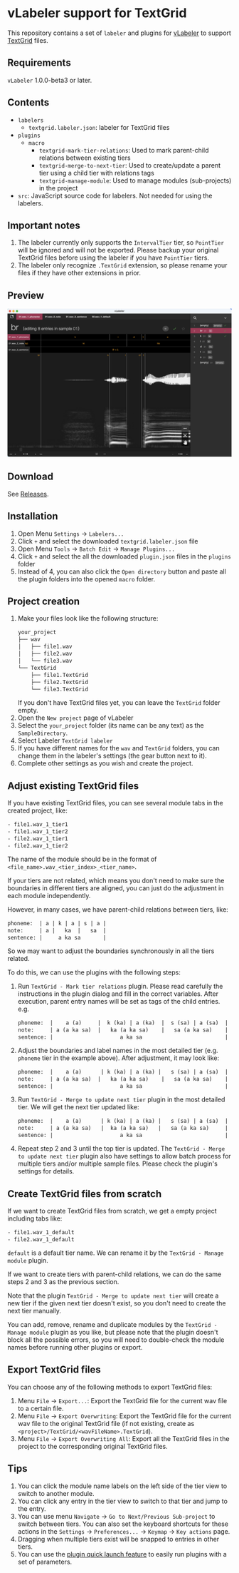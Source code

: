 # vLabeler support for TextGrid

This repository contains a set of `labeler` and plugins for [vLabeler](https://github.com/sdercolin/vlabeler) to
support [TextGrid](https://www.fon.hum.uva.nl/praat/manual/TextGrid.html) files.

## Requirements
`vLabeler` 1.0.0-beta3 or later.

## Contents

- `labelers`
    - `textgrid.labeler.json`: labeler for TextGrid files
- `plugins`
    - `macro`
        - `textgrid-mark-tier-relations`: Used to mark parent-child relations between existing tiers
        - `textgrid-merge-to-next-tier`: Used to create/update a parent tier using a child tier with relations tags
        - `textgrid-manage-module`: Used to manage modules (sub-projects) in the project
- `src`: JavaScript source code for labelers. Not needed for using the labelers.

## Important notes

1. The labeler currently only supports the `IntervalTier` tier, so `PointTier` will be ignored and will not be exported.
   Please backup your original TextGrid files before using the labeler if you have `PointTier` tiers.
2. The labeler only recognize `.TextGrid` extension, so please rename your files if they have other extensions in prior.

## Preview

![](readme/textgrid-preview.png)

## Download

See [Releases](https://github.com/sdercolin/vlabeler-textgrid/releases).

## Installation

1. Open Menu `Settings` -> `Labelers...`
2. Click `+` and select the downloaded `textgrid.labeler.json` file
3. Open Menu `Tools` -> `Batch Edit` -> `Manage Plugins...`
4. Click `+` and select the all the downloaded `plugin.json` files in the `plugins` folder
5. Instead of 4, you can also click the `Open directory` button and paste all the plugin folders into the opened `macro`
   folder.

## Project creation

1. Make your files look like the following structure:
    ```
    your_project
    ├── wav
    │   ├── file1.wav
    │   ├── file2.wav
    │   └── file3.wav
    └── TextGrid
        ├── file1.TextGrid
        ├── file2.TextGrid
        └── file3.TextGrid
    ```
   If you don't have TextGrid files yet, you can leave the `TextGrid` folder empty.
2. Open the `New project` page of vLabeler
3. Select the `your_project` folder (its name can be any text) as the `SampleDirectory`.
4. Select Labeler `TextGrid labeler`
5. If you have different names for the `wav` and `TextGrid` folders, you can change them in the labeler's settings (the
   gear button next to it).
6. Complete other settings as you wish and create the project.

## Adjust existing TextGrid files

If you have existing TextGrid files, you can see several module tabs in the created project, like:

```
- file1.wav_1_tier1
- file1.wav_1_tier2
- file2.wav_1_tier1
- file2.wav_1_tier2
```

The name of the module should be in the format of `<file_name>.wav_<tier_index>_<tier_name>`.

If your tiers are not related, which means you don't need to make sure the boundaries in different tiers are aligned,
you can just do the adjustment in each module independently.

However, in many cases, we have parent-child relations between tiers, like:

```
phoneme:  | a | k | a | s | a |
note:     | a |   ka  |   sa  |
sentence: |     a ka sa       |
```

So we may want to adjust the boundaries synchronously in all the tiers related.

To do this, we can use the plugins with the following steps:

1. Run `TextGrid - Mark tier relations` plugin. Please read carefully the instructions in the plugin dialog and fill in
   the correct variables. After execution, parent entry names will be set as tags of the child entries. e.g.
    ```
    phoneme:  |    a (a)     |  k (ka) | a (ka)  |  s (sa) | a (sa)  |
    note:     | a (a ka sa)  |   ka (a ka sa)    |   sa (a ka sa)    |
    sentence: |                     a ka sa                          |
    ```
2. Adjust the boundaries and label names in the most detailed tier (e.g. `phoneme` tier in the example above). After
   adjustment, it may look like:
    ```
    phoneme:  |    a (a)      | k (ka) | a (ka) |   s (sa) | a (sa)  |
    note:     | a (a ka sa)  |   ka (a ka sa)    |   sa (a ka sa)    |
    sentence: |                     a ka sa                          |
    ```
3. Run `TextGrid - Merge to update next tier` plugin in the most detailed tier. We will get the next tier updated like:
    ```
    phoneme:  |    a (a)      | k (ka) | a (ka) |   s (sa) | a (sa)  |
    note:     | a (a ka sa)   |  ka (a ka sa)   |   sa (a ka sa)     |
    sentence: |                     a ka sa                          |
    ```
4. Repeat step 2 and 3 until the top tier is updated. The `TextGrid - Merge to update next tier` plugin also have settings to allow batch process for multiple tiers and/or multiple sample files. Please check the plugin's settings for details.

## Create TextGrid files from scratch

If we want to create TextGrid files from scratch, we get a empty project including tabs like:

```
- file1.wav_1_default
- file2.wav_1_default
```

`default` is a default tier name. We can rename it by the `TextGrid - Manage module` plugin.

If we want to create tiers with parent-child relations, we can do the same steps 2 and 3 as the previous section.

Note that the plugin `TextGrid - Merge to update next tier` will create a new tier if the given next tier doesn't exist,
so you don't need to create the next tier manually.

You can add, remove, rename and duplicate modules by the `TextGrid - Manage module` plugin as you like, but please note
that the plugin doesn't block all the possible errors, so you will need to double-check the module names before running
other plugins or export.

## Export TextGrid files

You can choose any of the following methods to export TextGrid files:

1. Menu `File` -> `Export...`: Export the TextGrid file for the current wav file to a certain file.
2. Menu `File` -> `Export Overwriting`: Export the TextGrid file for the current wav file to the original TextGrid
   file (if not existing, create as `<project>/TextGrid/<wavFileName>.TextGrid`).
3. Menu `File` -> `Export Overwriting All`: Export all the TextGrid files in the project to the corresponding original
   TextGrid files.


## Tips

1. You can click the module name labels on the left side of the tier view to switch to another module.
2. You can click any entry in the tier view to switch to that tier and jump to the entry.
3. You can use menu `Navigate` -> `Go to Next/Previous Sub-project` to switch between tiers. You can also set the
   keyboard shortcuts for these actions in the `Settings` -> `Preferences...` -> `Keymap` -> `Key actions` page.
4. Dragging when multiple tiers exist will be snapped to entries in other tiers.
5. You can use the [plugin quick launch feature](https://github.com/sdercolin/vlabeler#quickly-launch-batch-edit-plugins) to easily run plugins with a set of parameters.
